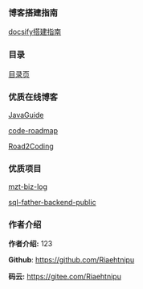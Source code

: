 


### 博客搭建指南
[docsify搭建指南](docs/环境搭建/使用docsify搭建博客)

### 目录
[目录页](_sidebar.md)

### 优质在线博客
[JavaGuide](https://javaguide.cn/)

[code-roadmap](https://luxian.yupi.icu/#/)

[Road2Coding](https://www.r2coding.com/#/)

### 优质项目
[mzt-biz-log](https://github.com/mouzt/mzt-biz-log)

[sql-father-backend-public](https://github.com/liyupi/sql-father-backend-public)

### 作者介绍
**作者介绍:** 123

**Github**: https://github.com/Riaehtnipu

**码云:** https://gitee.com/Riaehtnipu


